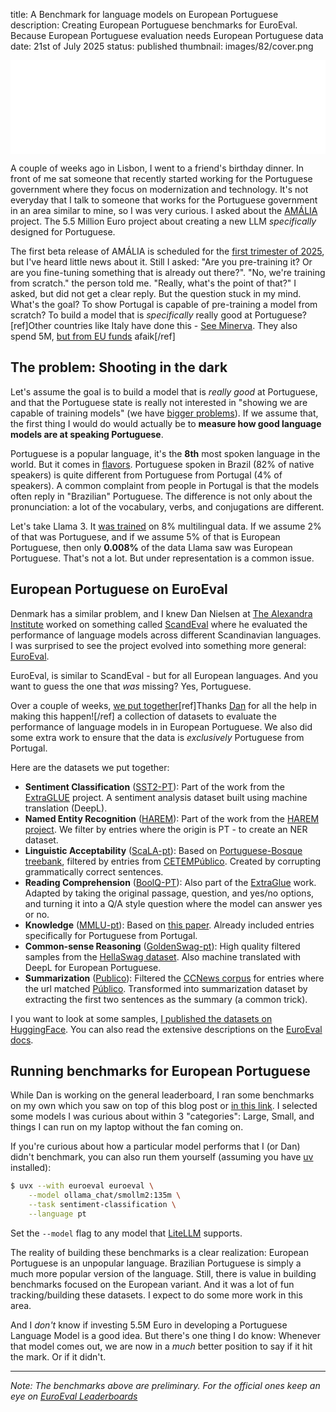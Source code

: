 title: A Benchmark for language models on European Portuguese
description: Creating European Portuguese benchmarks for EuroEval. Because European Portuguese evaluation needs European Portuguese data
date: 21st of July 2025
status: published
thumbnail: images/82/cover.png

<center>
<div id="ifram-container">
  <iframe
    id="euroeval-frame"
    src="{static}/html/pt-euroeval.html">
  </iframe>
</div>
</center>

A couple of weeks ago in Lisbon, I went to a friend's birthday dinner. In front of me sat someone that recently started working for the Portuguese government where they focus on modernization and technology. It's not everyday that I talk to someone that works for the Portuguese government in an area similar to mine, so I was very curious. I asked about the [AMÁLIA](https://www.it.pt/News/NewsPost/5065) project. The 5.5 Million Euro project about creating a new LLM *specifically* designed for Portuguese. 

The first beta release of AMÁLIA is scheduled for the [first trimester of 2025](https://www.portugal.gov.pt/pt/gc24/comunicacao/noticia?i=modelo-de-linguagem-em-grande-escala-para-a-lingua-portuguesa), but I've heard little news about it. Still I asked: "Are you pre-training it? Or are you fine-tuning something that is already out there?". "No, we're training from scratch." the person told me. "Really, what's the point of that?" I asked, but did not get a clear reply. But the question stuck in my mind. What's the goal? To show Portugal is capable of pre-training a model from scratch? To build a model that is *specifically* really good at Portuguese? [ref]Other countries like Italy have done this - [See Minerva](https://minerva-ai.org/). They also spend 5M, [but from EU funds](https://eurohpc-ju.europa.eu/advancing-ai-eurohpc-minerva-project-2025-02-13_en) afaik[/ref]

## The problem: Shooting in the dark

Let's assume the goal is to build a model that is *really good* at Portuguese, and that the Portuguese state is really not interested in "showing we are capable of training models" (we have [bigger problems](https://www.theguardian.com/commentisfree/2025/jun/25/lisbon-europe-portugal-golden-visa-capital-investors-short-term-rentals)). If we assume that, the first thing I would do would actually be to **measure how good language models are at speaking Portuguese**. 

Portuguese is a popular language, it's the **8th** most spoken language in the world. But it comes in [flavors](https://en.wikipedia.org/wiki/Portuguese-speaking_world). Portuguese spoken in Brazil (82% of native speakers) is quite different from Portuguese from Portugal (4% of speakers). A common complaint from people in Portugal is that the models often reply in "Brazilian" Portuguese. The difference is not only about the pronunciation: a lot of the vocabulary, verbs, and conjugations are different.

Let's take Llama 3. It [was trained](https://scontent-cph2-1.xx.fbcdn.net/v/t39.2365-6/468347782_9231729823505907_4580471254289036098_n.pdf?_nc_cat=110&ccb=1-7&_nc_sid=3c67a6&_nc_ohc=MN9Qsqv_WlwQ7kNvwFzR-jm&_nc_oc=Adl-itXHUl8EqL_TJpicf2-H5wTmlDZO7zwWJkSwPs1eFM7cXlQzA1ddUZSIonQnPxI&_nc_zt=14&_nc_ht=scontent-cph2-1.xx&_nc_gid=r6Z1jsaqV629vM4DSY2Iag&oh=00_AfQPdfe0Ubcu4_kec6ttGpTvvtA2MNJeEJZ7_xzT3SJMFg&oe=6882A3C0) on 8% multilingual data. If we assume 2% of that was Portuguese, and if we assume 5% of that is European Portuguese, then only **0.008%** of the data Llama saw was European Portuguese. That's not a lot. But under representation is a common issue.

## European Portuguese on EuroEval

Denmark has a similar problem, and I knew Dan Nielsen at [The Alexandra Institute](https://alexandra.dk/) worked on something called [ScandEval](https://arxiv.org/pdf/2304.00906) where he evaluated the performance of language models across different Scandinavian languages. I was surprised to see the project evolved into something more general: [EuroEval](https://euroeval.com/). 

EuroEval, is similar to ScandEval - but for all European languages. And you want to guess the one that *was* missing? Yes, Portuguese.

Over a couple of weeks, [we put together](https://github.com/EuroEval/EuroEval/issues/1040)[ref]Thanks [Dan](https://www.saattrupdan.com/) for all the help in making this happen![/ref] a collection of datasets to evaluate the performance of language models in in European Portuguese. We also did some extra work to ensure that the data is *exclusively* Portuguese from Portugal. 

Here are the datasets we put together:

- **Sentiment Classification** ([SST2-PT](https://huggingface.co/datasets/duarteocarmo/sst2-pt-mini)): Part of the work from the [ExtraGLUE](https://arxiv.org/abs/2404.05333) project. A sentiment analysis dataset built using machine translation (DeepL). 
- **Named Entity Recognition** ([HAREM](https://huggingface.co/datasets/duarteocarmo/harem)): Part of the work from the [HAREM project](https://www.linguateca.pt/harem/). We filter by entries where the origin is PT - to create an NER dataset.
- **Linguistic Acceptability** ([ScaLA-pt](https://huggingface.co/datasets/duarteocarmo/scala-pt)): Based on [Portuguese-Bosque treebank](https://universaldependencies.org/treebanks/pt_bosque/index.html), filtered by entries from [CETEMPúblico](https://www.linguateca.pt/cetempublico/). Created by corrupting grammatically correct sentences.
- **Reading Comprehension** ([BoolQ-PT](https://huggingface.co/datasets/duarteocarmo/boolq-pt)): Also part of the [ExtraGlue](https://arxiv.org/abs/2404.05333) work. Adapted by taking the original passage, question, and yes/no options, and turning it into a Q/A style question where the model can answer yes or no.
- **Knowledge** ([MMLU-pt](https://huggingface.co/datasets/duarteocarmo/mmlu-pt-mini)): Based on [this paper](https://arxiv.org/abs/2410.08928). Already included entries specifically for Portuguese from Portugal. 
- **Common-sense Reasoning** ([GoldenSwag-pt](https://huggingface.co/datasets/duarteocarmo/goldenswag-pt-mini)): High quality filtered samples from the [HellaSwag dataset](https://aclanthology.org/P19-1472/). Also machine translated with DeepL for European Portuguese.
- **Summarization** ([Publico](https://huggingface.co/datasets/duarteocarmo/publico-mini)): Filtered the [CCNews corpus](https://commoncrawl.org/blog/news-dataset-available) for entries where the url matched [Público](https://www.publico.pt/). Transformed into summarization dataset by extracting the first two sentences as the summary (a common trick).

I you want to look at some samples, [I published the datasets on HuggingFace](https://huggingface.co/duarteocarmo). You can also read the extensive descriptions on the [EuroEval docs](https://euroeval.com/datasets/portuguese/).

## Running benchmarks for European Portuguese

While Dan is working on the general leaderboard, I ran some benchmarks on my own which you saw on top of this blog post or [in this link](/html/pt-euroeval.html). I selected some models I was curious about within 3 "categories": Large, Small, and things I can run on my laptop without the fan coming on. 

If you're curious about how a particular model performs that I (or Dan) didn't benchmark, you can also run them yourself (assuming you have [uv](https://docs.astral.sh/uv/getting-started/installation/) installed):

```bash
$ uvx --with euroeval euroeval \
    --model ollama_chat/smollm2:135m \
    --task sentiment-classification \
    --language pt
```

Set the `--model` flag to any model that [LiteLLM](https://docs.litellm.ai/docs/providers) supports.

The reality of building these benchmarks is a clear realization: European Portuguese is an unpopular language. Brazilian Portuguese is simply a much more popular version of the language. Still, there is value in building benchmarks focused on the European variant. And it was a lot of fun tracking/building these datasets. I expect to do some more work in this area. 

And I *don't* know if investing 5.5M Euro in developing a Portuguese Language Model is a good idea. But there's one thing I do know: Whenever that model comes out, we are now in a *much* better position to say if it hit the mark. Or if it didn't.


----

*Note: The benchmarks above are preliminary. For the official ones keep an eye on [EuroEval Leaderboards](https://euroeval.com/leaderboards/)*

























<style>
  #ifram-container {
    margin: 0;
    padding: 0;
  }

  #euroeval-frame {
    width: 100%;
    border: none;
    display: block;
    margin: 0;
    padding: 0;
  }

  .after-iframe {
    margin-top: 0;
  }
</style>
<script>
  const iframe = document.getElementById('euroeval-frame');

  function resizeIframe() {
    const doc = iframe.contentDocument || iframe.contentWindow.document;
    if (doc && doc.body && doc.body.scrollHeight) {
      iframe.style.height = doc.body.scrollHeight + 'px';
    }
  }

  iframe.onload = () => {
    setTimeout(resizeIframe, 100); // Let layout settle
  };

  window.addEventListener("resize", () => {
    setTimeout(resizeIframe, 100);
  });
</script>
